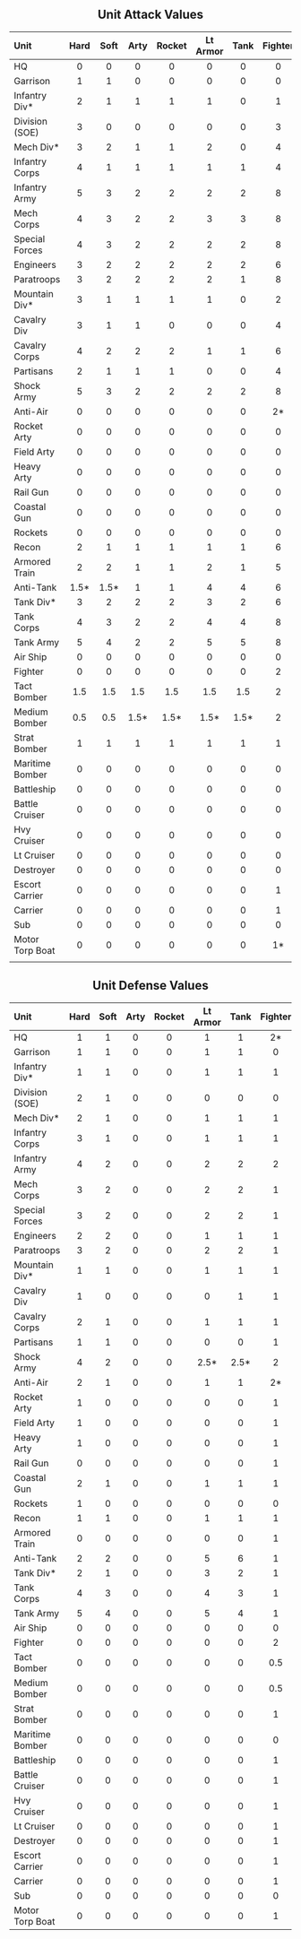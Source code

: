 
<h2 align="center">
  Unit Attack Values
</h2>

<center>

|  Unit          | Hard       | Soft     | Arty     | Rocket   | Lt Armor | Tank     | Fighter  | Bomber   | Strat <br/> Bomber  | Naval  | Carrier  | Sub | Transport  | Anti-Air  | Resource  |
| :------------- | :--------: | :------: | :------: | :------: | :------: | :------: | :------: | :------: | :------: | :------: | :------: | :------: | :------: | :------: | :------: |
| HQ             |  0         | 0        | 0        | 0        | 0        | 0        | 0        | 0        | 0        | 0        | 0        | 0        | 0        | 0        | 0        |
| Garrison       |  1         | 1        | 0        | 0        | 0        | 0        | 0        | 0        | 0        | 0        | 0        | 0        | 0        | 0        | 0        |
| Infantry Div*  |  2         | 1        | 1        | 1        | 1        | 0        | 1        | 1        | 1        | 1        | 1        | 1        | 1        | 1        | 0        |
| Division (SOE) |  3         | 0        | 0        | 0        | 0        | 0        | 3        | 3        | 3        | 2        | 2        | 1        | 2        | 1        | 0        |
| Mech Div*      |  3         | 2        | 1        | 1        | 2        | 0        | 4        | 4        | 4        | 2        | 2        | 1        | 2        | 1        | 0        |
| Infantry Corps |  4         | 1        | 1        | 1        | 1        | 1        | 4        | 4        | 4        | 3        | 3        | 2        | 3        | 2        | 0        |
| Infantry Army  |  5         | 3        | 2        | 2        | 2        | 2        | 8        | 8        | 8        | 6        | 6        | 4        | 6        | 3        | 1        |
| Mech Corps     |  4         | 3        | 2        | 2        | 3        | 3        | 8        | 8        | 8        | 4        | 4        | 4        | 4        | 2        | 0        |
| Special Forces |  4         | 3        | 2        | 2        | 2        | 2        | 8        | 8        | 8        | 4        | 4        | 4        | 4        | 2        | 0        |
| Engineers      |  3         | 2        | 2        | 2        | 2        | 2        | 6        | 6        | 6        | 4        | 4        | 4        | 4        | 2        | 1        |
| Paratroops     |  3         | 2        | 2        | 2        | 2        | 1        | 8        | 8        | 8        | 4        | 4        | 4        | 4        | 2        | 1        |
| Mountain Div*  |  3         | 1        | 1        | 1        | 1        | 0        | 2        | 2        | 2        | 2        | 2        | 2        | 2        | 1        | 1        |
| Cavalry Div    |  3         | 1        | 1        | 0        | 0        | 0        | 4        | 4        | 4        | 3        | 3        | 3        | 3        | 1        | 1        |
| Cavalry Corps  |  4         | 2        | 2        | 2        | 1        | 1        | 6        | 6        | 6        | 4        | 4        | 4        | 4        | 2        | 1        |
| Partisans      |  2         | 1        | 1        | 1        | 0        | 0        | 4        | 4        | 4        | 2        | 2        | 2        | 1        | 1        | 1        |
| Shock Army     |  5         | 3        | 2        | 2        | 2        | 2        | 8        | 8        | 8        | 6        | 6        | 4        | 6        | 3        | 0        |
| Anti-Air       |  0         | 0        | 0        | 0        | 0        | 0        | 2*       | 2*       | 1        | 0        | 2*       | 0        | 0        | 0        | 0        |
| Rocket Arty    |  0         | 0        | 0        | 0        | 0        | 0        | 0        | 0        | 0        | 0        | 0        | 0        | 0        | 0        | 1        |
| Field Arty     |  0         | 0        | 0        | 0        | 0        | 0        | 0        | 0        | 0        | 0        | 0        | 0        | 0        | 0        | 1        |
| Heavy Arty     |  0         | 0        | 0        | 0        | 0        | 0        | 0        | 0        | 0        | 0        | 0        | 0        | 0        | 0        | 2        |
| Rail Gun       |  0         | 0        | 0        | 0        | 0        | 0        | 0        | 0        | 0        | 0        | 0        | 0        | 0        | 0        | 2        |
| Coastal Gun    |  0         | 0        | 0        | 0        | 0        | 0        | 0        | 0        | 0        | 2        | 2        | 0        | 0        | 0        | 1        |
| Rockets        |  0         | 0        | 0        | 0        | 0        | 0        | 0        | 0        | 0        | 0        | 0        | 0        | 0        | 0        | 1        |
| Recon          |  2         | 1        | 1        | 1        | 1        | 1        | 6        | 6        | 6        | 2        | 2        | 2        | 2        | 1        | 0        |
| Armored Train  |  2         | 2        | 1        | 1        | 2        | 1        | 5        | 5        | 5        | 1        | 1        | 1        | 1        | 1        | 1        |
| Anti-Tank      |  1.5*      | 1.5*     | 1        | 1        | 4        | 4        | 6        | 6        | 6        | 2        | 2        | 2        | 2        | 1        | 0        |
| Tank Div*      |  3         | 2        | 2        | 2        | 3        | 2        | 6        | 6        | 6        | 1        | 1        | 1        | 1        | 2        | 0        |
| Tank Corps     |  4         | 3        | 2        | 2        | 4        | 4        | 8        | 8        | 8        | 2        | 2        | 2        | 2        | 2        | 0        |
| Tank Army      |  5         | 4        | 2        | 2        | 5        | 5        | 8        | 8        | 8        | 3        | 3        | 3        | 3        | 2        | 0        |
| Air Ship       |  0         | 0        | 0        | 0        | 0        | 0        | 0        | 0        | 0        | 0        | 0        | 0        | 0        | 0        | 1        |
| Fighter        |  0         | 0        | 0        | 0        | 0        | 0        | 2        | 2        | 2        | 1        | 2        | 1        | 2        | 0        | 0        |
| Tact Bomber    |  1.5       | 1.5      | 1.5      | 1.5      | 1.5      | 1.5      | 2        | 2        | 2        | 4        | 4        | 2        | 4        | 0.5*     | 0.5*     |
| Medium Bomber  |  0.5       | 0.5      | 1.5*     | 1.5*     | 1.5*     | 1.5*     | 2        | 2        | 2        | 4        | 4        | 2        | 4        | 0.5*     | 1.5*     |
| Strat Bomber   |  1         | 1        | 1        | 1        | 1        | 1        | 1        | 2        | 2        | 1        | 1        | 1        | 1        | 1        | 3        |
| Maritime Bomber|  0         | 0        | 0        | 0        | 0        | 0        | 0        | 0        | 0        | 3        | 3        | 3        | 1        | 0        | 0        |
| Battleship     |  0         | 0        | 0        | 0        | 0        | 0        | 0        | 0        | 0        | 5        | 5        | 0        | 5        | 0        | 2        |
| Battle Cruiser |  0         | 0        | 0        | 0        | 0        | 0        | 0        | 0        | 0        | 4        | 4        | 0        | 4        | 0        | 1        |
| Hvy Cruiser    |  0         | 0        | 0        | 0        | 0        | 0        | 0        | 0        | 0        | 3        | 3        | 0        | 4        | 0        | 0        |
| Lt Cruiser     |  0         | 0        | 0        | 0        | 0        | 0        | 0        | 0        | 0        | 2        | 2        | 1*       | 4        | 0        | 0        |
| Destroyer      |  0         | 0        | 0        | 0        | 0        | 0        | 0        | 0        | 0        | 1        | 1        | 2*       | 2        | 0        | 0        |
| Escort Carrier |  0         | 0        | 0        | 0        | 0        | 0        | 1        | 1        | 1        | 3        | 3        | 2        | 3        | 1        | 0        |
| Carrier        |  0         | 0        | 0        | 0        | 0        | 0        | 1        | 1        | 1        | 3        | 3        | 1        | 3        | 1        | 0        |
| Sub            |  0         | 0        | 0        | 0        | 0        | 0        | 0        | 0        | 0        | 5        | 5        | 0        | 5        | 0        | 0        |
| Motor Torp Boat|  0         | 0        | 0        | 0        | 0        | 0        | 1*       | 1*       | 1*       | 1        | 1        | 3        | 3        | 0        | 0        |
|                |            |          |          |          |          |          |          |          |          |          |          |          |          |          |          |

</center>

<h2 align="center">
  Unit Defense Values
</h2>

<center>

|  Unit          | Hard       | Soft     | Arty     | Rocket   | Lt Armor | Tank     | Fighter  | Bomber   | Strat <br/> Bomber  | Naval  | Carrier  | Sub | Transport  | Anti-Air  | Resource  |
| :------------- | :--------: | :------: | :------: | :------: | :------: | :------: | :------: | :------: | :------: | :------: | :------: | :------: | :------: | :------: | :------: |
| HQ             |  1         |  1       |  0       |  0       |  1       |  1       |  2*      |  2*      |  2*      |  0       |  2*      |  0       |  0       |  0       |  0       |
| Garrison       |  1         |  1       |  0       |  0       |  1       |  1       |  0       |  0       |  0       |  0       |  0       |  0       |  0       |  0       |  0       |
| Infantry Div*  |  1         |  1       |  0       |  0       |  1       |  1       |  1       |  1       |  0       |  0       |  1       |  0       |  0       |  0       |  0       |
| Division (SOE) |  2         |  1       |  0       |  0       |  0       |  0       |  0       |  0       |  0       |  0       |  0       |  0       |  0       |  0       |  0       |
| Mech Div*      |  2         |  1       |  0       |  0       |  1       |  1       |  1       |  1       |  0       |  0       |  1       |  0       |  0       |  0       |  0       |
| Infantry Corps |  3         |  1       |  0       |  0       |  1       |  1       |  1       |  1       |  0       |  0       |  1       |  0       |  0       |  0       |  0       |
| Infantry Army  |  4         |  2       |  0       |  0       |  2       |  2       |  2       |  2       |  0       |  0       |  1       |  0       |  0       |  0       |  0       |
| Mech Corps     |  3         |  2       |  0       |  0       |  2       |  2       |  1       |  1       |  0       |  0       |  1       |  0       |  0       |  0       |  0       |
| Special Forces |  3         |  2       |  0       |  0       |  2       |  2       |  1       |  1       |  0       |  0       |  1       |  0       |  0       |  0       |  0       |
| Engineers      |  2         |  2       |  0       |  0       |  1       |  1       |  1       |  1       |  0       |  0       |  1       |  0       |  0       |  0       |  0       |
| Paratroops     |  3         |  2       |  0       |  0       |  2       |  2       |  1       |  1       |  0       |  0       |  1       |  0       |  0       |  0       |  0       |
| Mountain Div*  |  1         |  1       |  0       |  0       |  1       |  1       |  1       |  1       |  0       |  0       |  1       |  0       |  0       |  0       |  0       |
| Cavalry Div    |  1         |  0       |  0       |  0       |  0       |  1       |  1       |  1       |  0       |  0       |  1       |  0       |  0       |  0       |  0       |
| Cavalry Corps  |  2         |  1       |  0       |  0       |  1       |  1       |  1       |  1       |  0       |  0       |  1       |  0       |  0       |  0       |  0       |
| Partisans      |  1         |  1       |  0       |  0       |  0       |  0       |  1       |  1       |  1       |  0       |  1       |  0       |  0       |  0       |  0       |
| Shock Army     |  4         |  2       |  0       |  0       |  2.5*    |  2.5*    |  2       |  2       |  0       |  0       |  1       |  0       |  0       |  0       |  0       |
| Anti-Air       |  2         |  1       |  0       |  0       |  1       |  1       |  2*      |  2*      |  3*      |  0       |  2*      |  0       |  0       |  0       |  0       |
| Rocket Arty    |  1         |  0       |  0       |  0       |  0       |  0       |  1       |  1       |  0       |  0       |  0       |  0       |  0       |  0       |  0       |
| Field Arty     |  1         |  0       |  0       |  0       |  0       |  0       |  1       |  1       |  0       |  0       |  0       |  0       |  0       |  0       |  0       |
| Heavy Arty     |  1         |  0       |  0       |  0       |  0       |  0       |  1       |  1       |  0       |  0       |  0       |  0       |  0       |  0       |  0       |
| Rail Gun       |  0         |  0       |  0       |  0       |  0       |  0       |  1       |  1       |  0       |  0       |  0       |  0       |  0       |  0       |  0       |
| Coastal Gun    |  2         |  1       |  0       |  0       |  1       |  1       |  1       |  1       |  0       |  0*      |  0       |  0       |  0       |  0       |  0       |
| Rockets        |  1         |  0       |  0       |  0       |  0       |  0       |  0       |  0       |  0       |  0       |  0       |  0       |  0       |  0       |  0       |
| Recon          |  1         |  1       |  0       |  0       |  1       |  1       |  1       |  1       |  0       |  0       |  0       |  0       |  0       |  0       |  0       |
| Armored Train  |  0         |  0       |  0       |  0       |  0       |  0       |  1       |  1       |  1       |  0       |  1       |  0       |  0       |  0       |  0       |
| Anti-Tank      |  2         |  2       |  0       |  0       |  5       |  6       |  1       |  1       |  0       |  0       |  0       |  0       |  0       |  0       |  0       |
| Tank Div*      |  2         |  1       |  0       |  0       |  3       |  2       |  1       |  1       |  1       |  0       |  1       |  0       |  0       |  0       |  0       |
| Tank Corps     |  4         |  3       |  0       |  0       |  4       |  3       |  1       |  1       |  0       |  0       |  1       |  0       |  0       |  0       |  0       |
| Tank Army      |  5         |  4       |  0       |  0       |  5       |  4       |  1       |  1       |  0       |  0       |  1       |  0       |  0       |  0       |  0       |
| Air Ship       |  0         |  0       |  0       |  0       |  0       |  0       |  0       |  0       |  0       |  0       |  0       |  0       |  0       |  0       |  0       |
| Fighter        |  0         |  0       |  0       |  0       |  0       |  0       |  2       |  1       |  1       |  0       |  1       |  0       |  0       |  0       |  0       |
| Tact Bomber    |  0         |  0       |  0       |  0       |  0       |  0       |  0.5     |  0       |  0       |  1       |  1       |  0       |  0       |  0       |  0       |
| Medium Bomber  |  0         |  0       |  0       |  0       |  0       |  0       |  0.5     |  0       |  0       |  1       |  1       |  0       |  0       |  0       |  0       |
| Strat Bomber   |  0         |  0       |  0       |  0       |  0       |  0       |  1       |  1       |  1       |  1       |  1       |  0       |  0       |  0       |  0       |
| Maritime Bomber|  0         |  0       |  0       |  0       |  0       |  0       |  0       |  0       |  0       |  1       |  1       |  0       |  0       |  0       |  0       |
| Battleship     |  0         |  0       |  0       |  0       |  0       |  0       |  1       |  1       |  1       |  5       |  2       |  1       |  5       |  0       |  0       |
| Battle Cruiser |  0         |  0       |  0       |  0       |  0       |  0       |  1       |  1       |  1       |  4       |  2       |  0       |  4       |  0       |  0       |
| Hvy Cruiser    |  0         |  0       |  0       |  0       |  0       |  0       |  1       |  1       |  1       |  3       |  2       |  0       |  4       |  0       |  0       |
| Lt Cruiser     |  0         |  0       |  0       |  0       |  0       |  0       |  1       |  1       |  0       |  2       |  2       |  1       |  4       |  0       |  0       |
| Destroyer      |  0         |  0       |  0       |  0       |  0       |  0       |  1       |  1       |  0       |  1       |  1       |  4       |  2       |  0       |  0       |
| Escort Carrier |  0         |  0       |  0       |  0       |  0       |  0       |  1       |  1       |  0       |  1       |  2       |  3       |  3       |  0       |  0       |
| Carrier        |  0         |  0       |  0       |  0       |  0       |  0       |  1       |  2       |  1       |  2       |  2       |  1       |  3       |  0       |  0       |
| Sub            |  0         |  0       |  0       |  0       |  0       |  0       |  0       |  0       |  0       |  1       |  0       |  0       |  0       |  0       |  0       |
| Motor Torp Boat|  0         |  0       |  0       |  0       |  0       |  0       |  1       |  1       |  0       |  1       |  1       |  1       |  3       |  0       |  0       |

</center>

